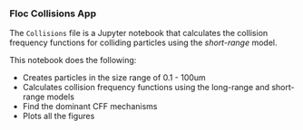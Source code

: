 ### Floc Collisions App

The `Collisions` file is a Jupyter notebook that calculates the collision frequency functions for colliding particles using the *short-range* model.

This notebook does the following:
* Creates particles in the size range of 0.1 - 100um
* Calculates collision frequency functions using the long-range and short-range models
* Find the dominant CFF mechanisms
* Plots all the figures
